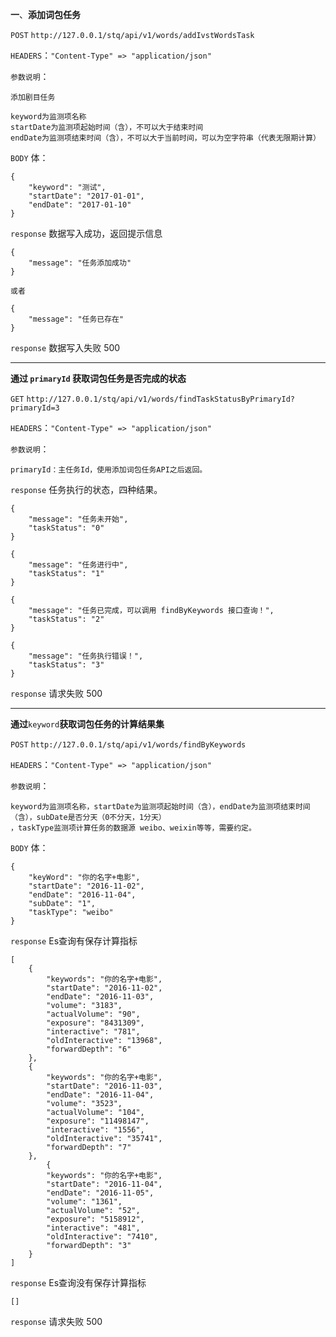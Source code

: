 **一**、**添加词包任务**

`POST` `http://127.0.0.1/stq/api/v1/words/addIvstWordsTask`

`HEADERS`：`"Content-Type" => "application/json"`

`参数说明`：

```
添加剧目任务

keyword为监测项名称
startDate为监测项起始时间（含），不可以大于结束时间
endDate为监测项结束时间（含），不可以大于当前时间，可以为空字符串（代表无限期计算）
```

`BODY` 体：

```
{
    "keyword": "测试",
    "startDate": "2017-01-01",
    "endDate": "2017-01-10"
}
```

`response` 数据写入成功，返回提示信息

```
{
    "message": "任务添加成功"
}

或者

{
    "message": "任务已存在"
}
```

`response` 数据写入失败 500

---

**通过 **`primaryId`** 获取词包任务是否完成的状态**

`GET` `http://127.0.0.1/stq/api/v1/words/findTaskStatusByPrimaryId?primaryId=3`

`HEADERS`：`"Content-Type" => "application/json"`

`参数说明`：

```
primaryId：主任务Id，使用添加词包任务API之后返回。
```

`response` 任务执行的状态，四种结果。

```
{
    "message": "任务未开始",
    "taskStatus": "0"
}

{
    "message": "任务进行中",
    "taskStatus": "1"
}

{
    "message": "任务已完成，可以调用 findByKeywords 接口查询！",
    "taskStatus": "2"
}

{
    "message": "任务执行错误！",
    "taskStatus": "3"
}
```

`response` 请求失败 500

---

**通过**`keyword`**获取词包任务的计算结果集**

`POST` `http://127.0.0.1/stq/api/v1/words/findByKeywords`

`HEADERS`：`"Content-Type" => "application/json"`

`参数说明`：

```
keyword为监测项名称，startDate为监测项起始时间（含），endDate为监测项结束时间（含），subDate是否分天（0不分天，1分天）
，taskType监测项计算任务的数据源 weibo、weixin等等，需要约定。
```

`BODY` 体：

```
{
    "keyWord": "你的名字+电影",
    "startDate": "2016-11-02",
    "endDate": "2016-11-04",
    "subDate": "1",
    "taskType": "weibo"
}
```

`response` Es查询有保存计算指标

```
[
    {
        "keywords": "你的名字+电影",
        "startDate": "2016-11-02",
        "endDate": "2016-11-03",
        "volume": "3183",
        "actualVolume": "90",
        "exposure": "8431309",
        "interactive": "781",
        "oldInteractive": "13968",
        "forwardDepth": "6"
    },
    {
        "keywords": "你的名字+电影",
        "startDate": "2016-11-03",
        "endDate": "2016-11-04",
        "volume": "3523",
        "actualVolume": "104",
        "exposure": "11498147",
        "interactive": "1556",
        "oldInteractive": "35741",
        "forwardDepth": "7"
    },
        {
        "keywords": "你的名字+电影",
        "startDate": "2016-11-04",
        "endDate": "2016-11-05",
        "volume": "1361",
        "actualVolume": "52",
        "exposure": "5158912",
        "interactive": "481",
        "oldInteractive": "7410",
        "forwardDepth": "3"
    }
]
```

`response` Es查询没有保存计算指标

```
[]
```

`response` 请求失败 500

